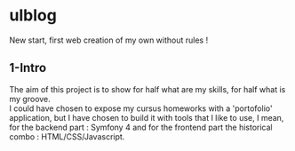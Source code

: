 # ulblog
New start, first web creation of my own without rules !

## 1-Intro 
The aim of this project is to show for half what are my skills, for half what is my groove.  
I could have chosen to expose my cursus homeworks with a 'portofolio' application, but I have chosen to build it with tools that I like to use,
I mean, for the backend part : Symfony 4 and for the frontend part the historical combo : HTML/CSS/Javascript. 
